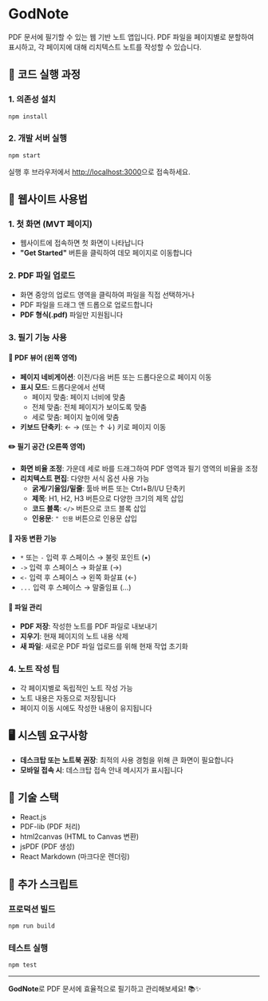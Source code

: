 # GodNote

PDF 문서에 필기할 수 있는 웹 기반 노트 앱입니다. PDF 파일을 페이지별로 분할하여 표시하고, 각 페이지에 대해 리치텍스트 노트를 작성할 수 있습니다.

## 🚀 코드 실행 과정

### 1. 의존성 설치
```bash
npm install
```

### 2. 개발 서버 실행
```bash
npm start
```

실행 후 브라우저에서 [http://localhost:3000](http://localhost:3000)으로 접속하세요.

## 📖 웹사이트 사용법

### 1. 첫 화면 (MVT 페이지)
- 웹사이트에 접속하면 첫 화면이 나타납니다
- **"Get Started"** 버튼을 클릭하여 데모 페이지로 이동합니다

### 2. PDF 파일 업로드
- 화면 중앙의 업로드 영역을 클릭하여 파일을 직접 선택하거나
- PDF 파일을 드래그 앤 드롭으로 업로드합니다
- **PDF 형식(.pdf)** 파일만 지원됩니다

### 3. 필기 기능 사용

#### 📄 PDF 뷰어 (왼쪽 영역)
- **페이지 네비게이션**: 이전/다음 버튼 또는 드롭다운으로 페이지 이동
- **표시 모드**: 드롭다운에서 선택
  - 페이지 맞춤: 페이지 너비에 맞춤
  - 전체 맞춤: 전체 페이지가 보이도록 맞춤
  - 세로 맞춤: 페이지 높이에 맞춤
- **키보드 단축키**: ← → (또는 ↑ ↓) 키로 페이지 이동

#### ✏️ 필기 공간 (오른쪽 영역)
- **화면 비율 조정**: 가운데 세로 바를 드래그하여 PDF 영역과 필기 영역의 비율을 조정
- **리치텍스트 편집**: 다양한 서식 옵션 사용 가능
  - **굵게/기울임/밑줄**: 툴바 버튼 또는 Ctrl+B/I/U 단축키
  - **제목**: H1, H2, H3 버튼으로 다양한 크기의 제목 삽입
  - **코드 블록**: `</>` 버튼으로 코드 블록 삽입
  - **인용문**: `" 인용` 버튼으로 인용문 삽입

#### 🔄 자동 변환 기능
- `*` 또는 `-` 입력 후 스페이스 → 불릿 포인트 (•)
- `->` 입력 후 스페이스 → 화살표 (→)
- `<-` 입력 후 스페이스 → 왼쪽 화살표 (←)
- `...` 입력 후 스페이스 → 말줄임표 (…)

#### 💾 파일 관리
- **PDF 저장**: 작성한 노트를 PDF 파일로 내보내기
- **지우기**: 현재 페이지의 노트 내용 삭제
- **새 파일**: 새로운 PDF 파일 업로드를 위해 현재 작업 초기화

### 4. 노트 작성 팁
- 각 페이지별로 독립적인 노트 작성 가능
- 노트 내용은 자동으로 저장됩니다
- 페이지 이동 시에도 작성한 내용이 유지됩니다

## 🖥️ 시스템 요구사항
- **데스크탑 또는 노트북 권장**: 최적의 사용 경험을 위해 큰 화면이 필요합니다
- **모바일 접속 시**: 데스크탑 접속 안내 메시지가 표시됩니다

## 📝 기술 스택
- React.js
- PDF-lib (PDF 처리)
- html2canvas (HTML to Canvas 변환)
- jsPDF (PDF 생성)
- React Markdown (마크다운 렌더링)

## 🔧 추가 스크립트

### 프로덕션 빌드
```bash
npm run build
```

### 테스트 실행
```bash
npm test
```

---

**GodNote**로 PDF 문서에 효율적으로 필기하고 관리해보세요! 📚✨
